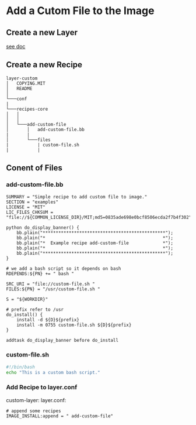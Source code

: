 # Add a Cutom File to the Image

## Create a new Layer
[see doc](../layers/create_new_layer.md)

## Create a new Recipe

```
layer-custom
│   COPYING.MIT
│   README    
│
└───conf
|
└───recipes-core
│   │   
│   │
│   └───add-custom-file
│       │   add-custom-file.bb
|       |
│       └───files
|           | custom-file.sh
|           |
```

## Conent of Files

### add-custom-file.bb

```bb
SUMMARY = "Simple recipe to add custom file to image."
SECTION = "examples"
LICENSE = "MIT"
LIC_FILES_CHKSUM = "file://${COMMON_LICENSE_DIR}/MIT;md5=0835ade698e0bcf8506ecda2f7b4f302"

python do_display_banner() {
    bb.plain("***********************************************");
    bb.plain("*                                             *");
    bb.plain("*  Example recipe add-custom-file             *");
    bb.plain("*                                             *");
    bb.plain("***********************************************");
}

# we add a bash script so it depends on bash
RDEPENDS:${PN} += " bash "

SRC_URI = "file://custom-file.sh "
FILES:${PN} = "/usr/custom-file.sh "

S = "${WORKDIR}"

# prefix refer to /usr
do_install() {
    install -d ${D}${prefix}
    install -m 0755 custom-file.sh ${D}${prefix}
}

addtask do_display_banner before do_install
```

### custom-file.sh

```sh
#!/bin/bash
echo "This is a custom bash script."
```

### Add Recipe to layer.conf

custom-layer: layer.conf:

```b
# append some recipes
IMAGE_INSTALL:append = " add-custom-file"
```
